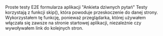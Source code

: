 Proste testy E2E formularza aplikacji "Ankieta dziwnych pytań"
Testy korzystają z funkcji skip(), która powoduje przeskoczenie do danej strony. Wykorzystałem tę funkcję, ponieważ przeglądarka, której używałem włączała się zawsze na stronie startowej aplikacji, niezależnie czy wywoływałem link do kolejnych stron. 
